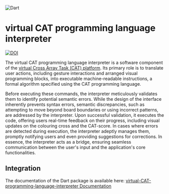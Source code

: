 ![Dart](https://img.shields.io/badge/dart-%230175C2.svg?logo=dart&logoColor=white&style=flat) 

# virtual CAT programming language interpreter
[![DOI](https://zenodo.org/badge/605107045.svg)](https://zenodo.org/badge/latestdoi/605107045)

The virtual CAT programming language interpreter is a software component of the [virtual Cross Array Task (CAT) platform](https://github.com/GiorgiaAuroraAdorni/virtual-CAT-app).
Its primary role is to translate user actions, including gesture interactions and arranged visual programming blocks, into executable machine-readable instructions, a formal algorithm specified using the CAT programming language.

Before executing these commands, the interpreter meticulously validates them to identify potential semantic errors. 
While the design of the interface inherently prevents syntax errors, semantic discrepancies, such as attempting to move beyond board boundaries or using incorrect patterns, are addressed by the interpreter. 
Upon successful validation, it executes the code, offering users real-time feedback on their progress, including visual updates on the colouring cross and the CAT-score. 
In cases where errors are detected during execution, the interpreter adeptly manages them, promptly notifying users and even providing suggestions for corrections. 
In essence, the interpreter acts as a bridge, ensuring seamless communication between the user's input and the application's core functionalities.


## Integration

The documentation of the Dart package is available here: [virtual-CAT-programming-language-interpreter Documentation]([link-to-documentation](https://giorgiaauroraadorni.github.io/virtual-CAT-programming-language-interpreter/)https://giorgiaauroraadorni.github.io/virtual-CAT-programming-language-interpreter/)
